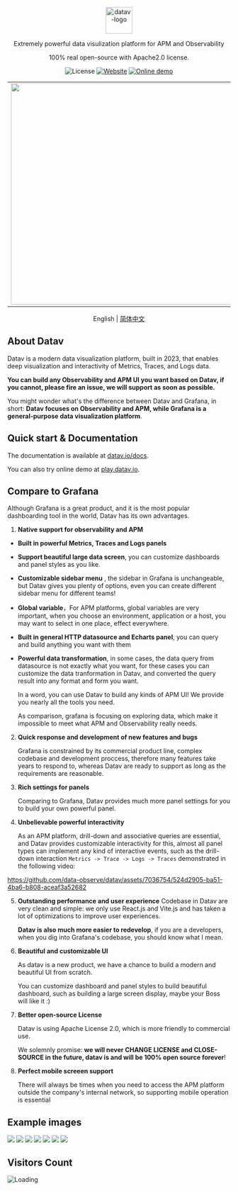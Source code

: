 <p align="center">
  <img src="https://datav.io/logo.png" alt="datav-logo" width="60" />
</p>

<p align="center">
  Extremely powerful data visulization platform for APM and Observability
</p>

<p align="center">
  100% real open-source with Apache2.0 license.
</p>

<p align="center">
    <img alt="License" src="https://img.shields.io/badge/license-Apache2.0-brightgreen"> 
    <a href="https://datav.io"><img alt="Website" src="https://img.shields.io/badge/Website-datav.io-blue"></a>
    <a href="https://play.datav.io"><img alt="Online demo" src="https://img.shields.io/badge/Online-demo-blue"></a>
</p>

<div>
  <table>
      <tr>
          <td align="center">
               <img src="https://github.com/data-observe/assets/blob/main/datav-readme/home-example1.jpg?raw=true" width="500px" />
          </td>
          <td align="center">
                <img src="https://github.com/data-observe/assets/blob/main/datav-readme/white-host.jpg?raw=true" width="500px" />
          </td>
      </tr>
  </table>
  <p align="center">
    English | <a href="./README-CN.md">简体中文</a>
  </p>
</div>
  



## About Datav

Datav is a modern data visualization platform, built in 2023, that enables deep visualization and interactivity of Metrics, Traces, and Logs data.

**You can build any Observability and APM UI you want based on Datav, if you cannot, please fire an issue, we will support as soon as possible.**

You might wonder what's the difference between Datav and Grafana, in short: **Datav focuses on Observability and APM, while Grafana is a general-purpose data visualization platform**.

## Quick start & Documentation

The documentation is available at [datav.io/docs](https://datav.io/docs).

You can also try online demo at [play.datav.io](https://play.datav.io).

## Compare to Grafana

Although Grafana is a great product, and it is the most popular dashboarding tool in the world, Datav has its own advantages.

1. **Native support for observability and APM**
  
 - **Built in powerful Metrics, Traces and Logs panels**
 - **Support beautiful large data screen**, you can customize dashboards and panel styles as you like.
 - **Customizable sidebar menu** , the sidebar in Grafana is unchangeable, but Datav gives you plenty of options, even you can create different sidebar menu  for different teams!
 - **Global variable**，For APM platforms, global variables are very important, when you choose an environment, application or a host, you may want to select in one place, effect everywhere.
 - **Built in general HTTP datasource and Echarts panel**, you can query and build anything you want with them 
 - **Powerful data transformation**, in some cases, the data query from datasource is not exactly what you want, for these cases you can customize the data tranformation in Datav, and converted the query result into any format and form you want.

    In a word, you can use Datav to build any kinds of APM UI! We provide you nearly all the tools you need.

    As comparison, grafana is focusing on exploring data, which make it impossible to meet what APM and Observability really needs.


2. **Quick response and development of new features and bugs**

   Grafana is constrained by its commercial product line, complex codebase and development proccess, therefore many features take years to respond to, whereas Datav are ready to support as long as the requirements are reasonable.

3. **Rich settings for panels**
    
    Comparing to Grafana, Datav provides much more panel settings for you to build your own powerful panel.
   
4. **Unbelievable powerful interactivity**

    As an APM platform, drill-down and associative queries are essential, and Datav provides customizable interactivity for this, almost all panel types can implement any kind of interactive events, such as the drill-down interaction `Metrics -> Trace -> Logs -> Traces` demonstrated in the following video:

https://github.com/data-observe/datav/assets/7036754/524d2905-ba51-4ba6-b808-aceaf3a52682

5. **Outstanding performance and user experience**
   Codebase in Datav are very clean and simple: we only use React.js and Vite.js and has taken a lot of optimizations to improve user experiences.

   **Datav is also much more easier to redevelop**, if you are a developers, when you dig into Grafana's codebase, you should know what I mean.
   
6. **Beautiful and customizable UI**

    As datav is a new product, we have a chance to build a modern and beautiful UI from scratch. 

    You can customize dashboard and panel styles to build beautiful dashboard, such as building a large screen display, maybe your Boss will like it :)

7.  **Better open-source License**

    Datav is using Apache License 2.0, which is more friendly to commercial use.

    We solemnly promise: **we will never CHANGE LICENSE and CLOSE-SOURCE in the future, datav is and will be 100% open source forever**!

8.  **Perfect mobile screeen support**

    There will always be times when you need to access the APM platform outside the company's internal network, so supporting mobile operation is essential


## Example images

<img src="https://github.com/data-observe/assets/blob/main/datav-readme/home-example1.jpg?raw=true" />

<img src="https://github.com/data-observe/assets/blob/main/datav-readme/runtime-example.jpg?raw=true" />

<img src="https://github.com/data-observe/assets/blob/main/datav-readme/host-example.jpg?raw=true" />

<img src="https://github.com/data-observe/assets/blob/main/datav-readme/trace-search-example.jpg?raw=true" />

<img src="https://github.com/data-observe/assets/blob/main/datav-readme/trace-example.jpg?raw=true" />

<img src="https://github.com/data-observe/assets/blob/main/datav-readme/log-example.jpg?raw=true" />

<img src="https://github.com/data-observe/assets/blob/main/datav-readme/alert-example.jpg?raw=true" />






## Visitors Count

<img align="left" src = "https://profile-counter.glitch.me/datav/count.svg" alt="Loading">